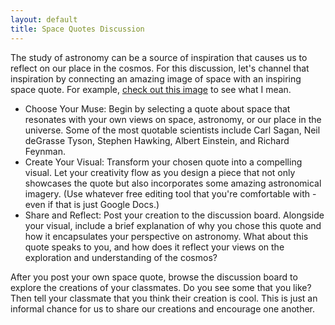 ```yaml
---
layout: default
title: Space Quotes Discussion
---
```


The study of astronomy can be a source of inspiration that causes us to reflect on our place in the cosmos. For this discussion, let's channel that inspiration by connecting an amazing image of space with an inspiring space quote. For example, [check out this image]((https://storage.googleapis.com/avh-lessons/spacequote.png)) to see what I mean.

- Choose Your Muse: Begin by selecting a quote about space that resonates with your own views on space, astronomy, or our place in the universe. Some of the most quotable scientists include Carl Sagan, Neil deGrasse Tyson, Stephen Hawking, Albert Einstein, and Richard Feynman.
- Create Your Visual: Transform your chosen quote into a compelling visual. Let your creativity flow as you design a piece that not only showcases the quote but also incorporates some amazing astronomical imagery. (Use whatever free editing tool that you're comfortable with - even if that is just Google Docs.)
- Share and Reflect: Post your creation to the discussion board. Alongside your visual, include a brief explanation of why you chose this quote and how it encapsulates your perspective on astronomy. What about this quote speaks to you, and how does it reflect your views on the exploration and understanding of the cosmos?

After you post your own space quote, browse the discussion board to explore the creations of your classmates. Do you see some that you like? Then tell your classmate that you think their creation is cool. This is just an informal chance for us to share our creations and encourage one another. 
